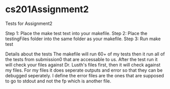 # cs201Assignment2
Tests for Assignment2

Step 1: Place the make test text into your makefile.
Step 2: Place the testingFiles folder into the same folder as your makefile.
Step 3: Run make test


Details about the tests
The makefile will run 60+ of my tests then it run all of the tests from submission0 that are accessable to us. 
After the test run it will check your files against Dr. Lusth's files first, then it will check against my files.
For my files it does seperate outputs and error so that they can be debugged seperately.
I define the error files are the ones that are supposed to go to stdout and not the fp which is another file. 
